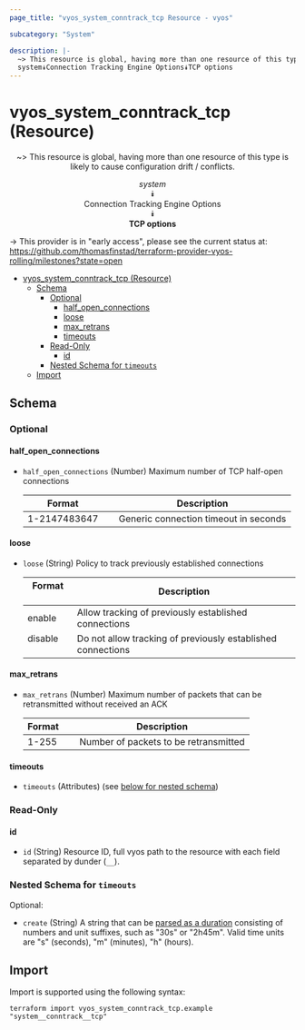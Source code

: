 ```yaml
---
page_title: "vyos_system_conntrack_tcp Resource - vyos"

subcategory: "System"

description: |-
  ~> This resource is global, having more than one resource of this type is likely to cause configuration drift / conflicts.
  system⯯Connection Tracking Engine Options⯯TCP options
---
```


# vyos_system_conntrack_tcp (Resource)
<center>

~> This resource is global, having more than one resource of this type is likely to cause configuration drift / conflicts.

*system*  
⯯  
Connection Tracking Engine Options  
⯯  
**TCP options**


</center>

-> This provider is in "early access", please see the current status at: https://github.com/thomasfinstad/terraform-provider-vyos-rolling/milestones?state=open

<!--TOC-->

- [vyos_system_conntrack_tcp (Resource)](#vyos_system_conntrack_tcp-resource)
  - [Schema](#schema)
    - [Optional](#optional)
      - [half_open_connections](#half_open_connections)
      - [loose](#loose)
      - [max_retrans](#max_retrans)
      - [timeouts](#timeouts)
    - [Read-Only](#read-only)
      - [id](#id)
    - [Nested Schema for `timeouts`](#nested-schema-for-timeouts)
  - [Import](#import)

<!--TOC-->

<!-- schema generated by tfplugindocs -->
## Schema

### Optional

#### half_open_connections
- `half_open_connections` (Number) Maximum number of TCP half-open connections

    |  Format        &emsp;|  Description                            |
    |----------------|-----------------------------------------|
    |  1-2147483647  &emsp;|  Generic connection timeout in seconds  |
#### loose
- `loose` (String) Policy to track previously established connections

    |  Format   &emsp;|  Description                                                  |
    |-----------|---------------------------------------------------------------|
    |  enable   &emsp;|  Allow tracking of previously established connections         |
    |  disable  &emsp;|  Do not allow tracking of previously established connections  |
#### max_retrans
- `max_retrans` (Number) Maximum number of packets that can be retransmitted without received an ACK

    |  Format  &emsp;|  Description                            |
    |----------|-----------------------------------------|
    |  1-255   &emsp;|  Number of packets to be retransmitted  |
#### timeouts
- `timeouts` (Attributes) (see [below for nested schema](#nestedatt--timeouts))

### Read-Only

#### id
- `id` (String) Resource ID, full vyos path to the resource with each field separated by dunder (`__`).

<a id="nestedatt--timeouts"></a>
### Nested Schema for `timeouts`

Optional:

- `create` (String) A string that can be [parsed as a duration](https://pkg.go.dev/time#ParseDuration) consisting of numbers and unit suffixes, such as &#34;30s&#34; or &#34;2h45m&#34;. Valid time units are &#34;s&#34; (seconds), &#34;m&#34; (minutes), &#34;h&#34; (hours).

## Import

Import is supported using the following syntax:

```shell
terraform import vyos_system_conntrack_tcp.example "system__conntrack__tcp"
```
